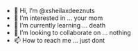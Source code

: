 - 👋 Hi, I’m @xsheilaxdeeznuts
- 👀 I’m interested in ... your mom
- 🌱 I’m currently learning ... death
- 💞️ I’m looking to collaborate on ... nothing
- 📫 How to reach me ... just dont

<!---
xsheilax/xsheilax is a ✨ special ✨ repository because its `README.md` (this file) appears on your GitHub profile.
You can click the Preview link to take a look at your changes.
--->
